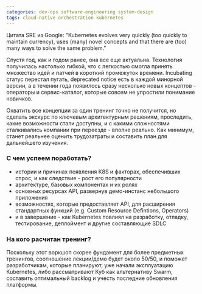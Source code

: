 ```yaml
---
categories: dev-ops software-engineering system-design
tags: cloud-native orchestration kubernetes
---
```


Цитата SRE из Google:
"Kubernetes evolves very quickly (too quickly to maintain currency), uses (many) novel concepts and that there are (too) many ways to solve the same problem."

Спустя год, как и годом ранее, она все еще актуальна. Технология получилась настолько гибкой, что с легкостью смогла принять множество идей и патчей в короткий промежуток времени. Incubating статус перестал пугать, deprecated notice есть в каждой минорной версии, а в течении года появилось сразу несколько новых концептов - операторы и сервис-каталог, которые совсем не упростили понимание новичков.

Охватить все концепции за один тренинг точно не получится, но сделать экскурс по ключевым архитектурным решениям, проследить, какие возможности стали доступны, и с какими сложностями сталкивались компании при переезде - вполне реально. Как минимум, станет реальнее оценить трудозатраты и составить план для дальнейшего изучения. 

### С чем успеем поработать?
- истории и причинах появления K8S и факторах, обеспечивших спрос, и как следствие - рост его популярности
- архитектуре, базовых компонентах и их ролях
- основных ресурсах API, развернув демо-инстанс небольшого приложения
- возможностях, которые предоставляет API, для расширения стандартных функций (e.g. Custom Resource Defintions, Operators) 
- и в завершение - как Kubernetes повлиял на разработку, отладку, тестирование, деплоймент и другие составляющие SDLC 

### На кого расчитан тренинг?
Поскольку этот воркшоп скорее фундамент для более предметных тренингов, соотношение лекции/демо будет около 50/50, и поможет разработчикам, которые планируют, уже начали эксплуатацию Kubernetes, либо рассматривают Куб как альтернативу Swarm, составить оптимальный backlog и учесть последние обновления платформы.
